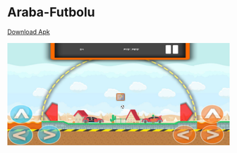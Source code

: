 # Araba-Futbolu
<a href="https://github.com/fatihgules/Araba-Futbolu/raw/main/araba_futbolu_setup.apk">Download Apk</a>
<br>
<br>
<img src="https://raw.githubusercontent.com/fatihgules/Araba-Futbolu/main/img/araba-futbolu.jpg?token=ANVK7JACIXYZDLAENEAR2DTBPA6Q4"/>
